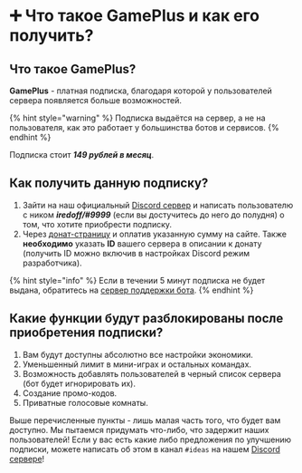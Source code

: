 # ➕ Что такое GamePlus и как его получить?

## Что такое GamePlus?

**GamePlus** - платная подписка, благодаря которой у пользователей сервера появляется больше возможностей.

{% hint style="warning" %}
Подписка выдаётся на сервер, а не на пользователя, как это работает у большинства ботов и сервисов.
{% endhint %}

Подписка стоит _**149 рублей в месяц**_.

## Как получить данную подписку?

1. Зайти на наш официальный [Discord сервер](https://discord.gg/RPb2KXN) и написать пользователю с ником _**iredoff/\#9999**_ \(если вы достучитесь до него до полудня\) о том, что хотите приобрести подписку.
2. Через [донат-страницу](https://www.donationalerts.com/r/gamemax_bot) и оплатив указанную сумму на сайте. Также **необходимо** указать **ID** вашего сервера в описании к донату \(получить ID можно включив в настройках Discord режим разработчика\).

{% hint style="info" %}
Если в течении 5 минут подписка не будет выдана, обратитесь на [сервер поддержки бота](https://discord.gg/CHTchRR9Dz).
{% endhint %}

## Какие функции будут разблокированы после приобретения подписки?

1. Вам будут доступны абсолютно все настройки экономики.
2. Уменьшенный лимит в мини-играх и остальных командах.
3. Возможность добавлять пользователей в черный список сервера \(бот будет игнорировать их\).
4. Создание промо-кодов.
5. Приватные голосовые комнаты.

Выше перечисленные пункты - лишь малая часть того, что будет вам доступно. Мы пытаемся придумать что-либо, что задержит наших пользователей! Если у вас есть какие либо предложения по улучшению подписки, можете написать об этом в канал `#ideas` на нашем [Discord сервере](https://discord.gg/RPb2KXN)!

